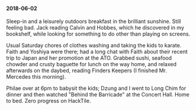 #### 2018-06-02

Sleep-in and a leisurely outdoors breakfast in the brilliant sunshine. Still feeling bad. Jack reading Calvin and Hobbes, which he discovered in my bookshelf, while looking for something to do other than playing on screens.

Usual Saturday chores of clothes washing and taking the kids to karate. Faith and Yoshiya were there; had a long chat with Faith about their recent trip to Japan and her promotion at the ATO. Grabbed sushi, seafood chowder and crusty baguette for lunch on the way home, and relaxed afterwards on the daybed, reading Finders Keepers (I finished Mr. Mercedes this morning).

Philae over at 6pm to babysit the kids; Dzung and I went to Long Chim for dinner and then watched "Behind the Barricade" at the Concert Hall. Home to bed. Zero progress on HackTile.